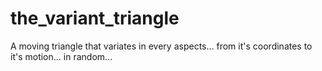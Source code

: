 # the_variant_triangle
A moving triangle that variates in every aspects... from it's coordinates to it's motion... in random...
